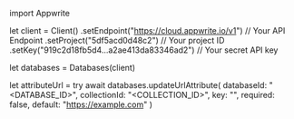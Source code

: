 import Appwrite

let client = Client()
    .setEndpoint("https://cloud.appwrite.io/v1") // Your API Endpoint
    .setProject("5df5acd0d48c2") // Your project ID
    .setKey("919c2d18fb5d4...a2ae413da83346ad2") // Your secret API key

let databases = Databases(client)

let attributeUrl = try await databases.updateUrlAttribute(
    databaseId: "<DATABASE_ID>",
    collectionId: "<COLLECTION_ID>",
    key: "",
    required: false,
    default: "https://example.com"
)

